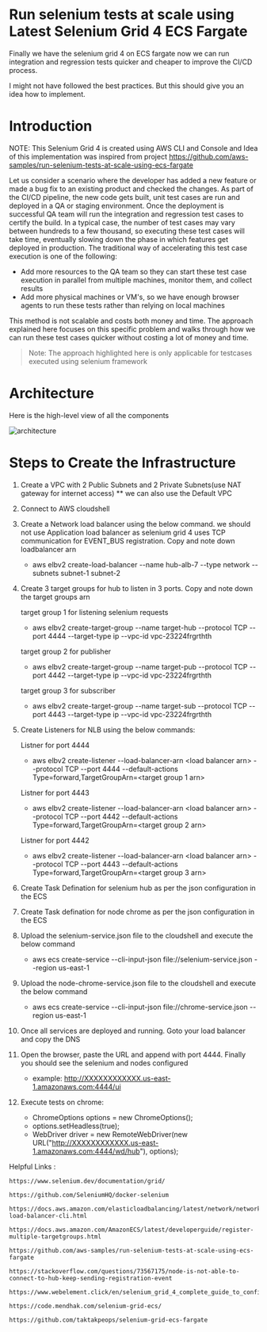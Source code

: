 # Run selenium tests at scale using Latest Selenium Grid 4 ECS Fargate
Finally we have the selenium grid 4 on ECS fargate now we can run integration and regression tests quicker and cheaper to improve the CI/CD process.

I might not have followed the best practices. But this should give you an idea how to implement.

# Introduction
NOTE: This Selenium Grid 4 is created using AWS CLI and Console and Idea of this implementation was inspired from project
https://github.com/aws-samples/run-selenium-tests-at-scale-using-ecs-fargate

Let us consider a scenario where the developer has added a new feature or made a bug fix to an existing product and checked the changes. As part of the CI/CD pipeline, the new code gets built, unit test cases are run and deployed in a QA or staging environment. Once the deployment is successful QA team will run the integration and regression test cases to certify the build. In a typical case, the number of test cases may vary between hundreds to a few thousand, so executing these test cases will take time, eventually slowing down the phase in which features get deployed in production. The traditional way of accelerating this test case execution is one of the following:

- Add more resources to the QA team so they can start these test case execution in parallel from multiple machines, monitor them, and collect results
- Add more physical machines or VM's, so we have enough browser agents to run these tests rather than relying on local machines

This method is not scalable and costs both money and time. The approach explained here focuses on this specific problem and walks through how we can run these test cases quicker without costing a lot of money and time.

> Note: The approach highlighted here is only applicable for testcases executed using selenium framework


# Architecture

Here is the high-level view of all the components

![architecture](images/arch.svg)

# Steps to Create the Infrastructure

1) Create a VPC with 2 Public Subnets and 2 Private Subnets(use NAT gateway for internet access) ** we can also use the Default VPC

2) Connect to AWS cloudshell

3) Create a Network load balancer using the below command. we should not use Application load balancer as selenium grid 4 uses TCP communication for EVENT_BUS registration. Copy and note down loadbalancer arn

   - aws elbv2 create-load-balancer --name hub-alb-7 --type network --subnets subnet-1 subnet-2

4) Create 3 target groups for hub to listen in 3 ports. Copy and note down the target groups arn

    target group 1 for listening selenium requests

    - aws elbv2 create-target-group --name target-hub --protocol TCP --port 4444 --target-type ip --vpc-id vpc-23224frgrthth

    target group 2 for publisher

    - aws elbv2 create-target-group --name target-pub --protocol TCP --port 4442 --target-type ip --vpc-id vpc-23224frgrthth

    target group 3 for subscriber

    - aws elbv2 create-target-group --name target-sub --protocol TCP --port 4443 --target-type ip --vpc-id vpc-23224frgrthth

5) Create Listeners for NLB using the below commands:

    Listner for port 4444

    - aws elbv2 create-listener --load-balancer-arn \<load balancer arn\> --protocol TCP --port 4444 --default-actions Type=forward,TargetGroupArn=<target group 1 arn>

    Listner for port 4443

    - aws elbv2 create-listener --load-balancer-arn \<load balancer arn\> --protocol TCP --port 4442 --default-actions Type=forward,TargetGroupArn=<target group 2 arn>

    Listner for port 4442

    - aws elbv2 create-listener --load-balancer-arn \<load balancer arn\> --protocol TCP --port 4443 --default-actions Type=forward,TargetGroupArn=<target group 3 arn>

5) Create Task Defination for selenium hub as per the json configuration in the ECS

6) Create Task defination for node chrome as per the json configuration in the ECS

7) Upload the selenium-service.json file to the cloudshell and execute the below command 
    - aws ecs create-service --cli-input-json file://selenium-service.json --region us-east-1

8) Upload the node-chrome-service.json file to the cloudshell and execute the below command 
    - aws ecs create-service --cli-input-json file://chrome-service.json --region us-east-1

9) Once all services are deployed and running. Goto your load balancer and copy the DNS 

10) Open the browser, paste the URL and append with port 4444. Finally you should see the selenium and nodes configured
    - example: http://XXXXXXXXXXXX.us-east-1.amazonaws.com:4444/ui

11) Execute tests on chrome:
    - ChromeOptions options = new ChromeOptions();
    - options.setHeadless(true);
    - WebDriver driver = new RemoteWebDriver(new URL("http://XXXXXXXXXXXX.us-east-1.amazonaws.com:4444/wd/hub"), options);


Helpful Links :

    https://www.selenium.dev/documentation/grid/

    https://github.com/SeleniumHQ/docker-selenium

    https://docs.aws.amazon.com/elasticloadbalancing/latest/network/network-load-balancer-cli.html

    https://docs.aws.amazon.com/AmazonECS/latest/developerguide/register-multiple-targetgroups.html

    https://github.com/aws-samples/run-selenium-tests-at-scale-using-ecs-fargate

    https://stackoverflow.com/questions/73567175/node-is-not-able-to-connect-to-hub-keep-sending-registration-event

    https://www.webelement.click/en/selenium_grid_4_complete_guide_to_configuration_flags

    https://code.mendhak.com/selenium-grid-ecs/

    https://github.com/taktakpeops/selenium-grid-ecs-fargate


